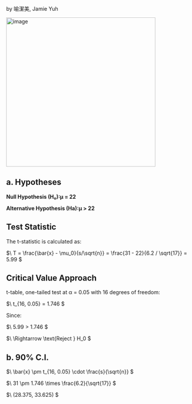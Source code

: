 by 喻潔美, Jamie Yuh

<img width="400" alt="image" src="https://github.com/user-attachments/assets/778ae7cd-0eb6-4ac4-8082-41d521ce4d73" />


## a. Hypotheses
**Null Hypothesis (H₀):μ = 22**  


**Alternative Hypothesis (Ha):μ > 22**  


## Test Statistic
The t-statistic is calculated as:

$\ T = \frac{\bar{x} - \mu_0}{s/\sqrt{n}} = \frac{31 - 22}{6.2 / \sqrt{17}} = 5.99 \$

## Critical Value Approach
t-table, one-tailed test at α = 0.05 with 16 degrees of freedom:

$\ t_{16, 0.05} = 1.746 \$

Since:

$\ 5.99 > 1.746 \$

$\ \Rightarrow \text{Reject } H_0 \$
##  

## b. 90% C.I.

$\ \bar{x} \pm t_{16, 0.05} \cdot \frac{s}{\sqrt{n}} \$


$\ 31 \pm 1.746 \times \frac{6.2}{\sqrt{17}} \$


$\ (28.375, 33.625) \$
